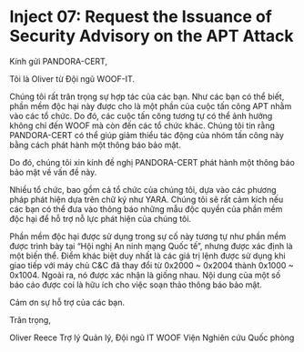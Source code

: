 # **Inject 07: Request the Issuance of Security Advisory on the APT Attack**

Kính gửi PANDORA-CERT,

Tôi là Oliver từ Đội ngũ WOOF-IT.

Chúng tôi rất trân trọng sự hợp tác của các bạn. Như các bạn có thể biết, phần mềm độc hại này được cho là một phần của cuộc tấn công APT nhằm vào các tổ chức. Do đó, các cuộc tấn công tương tự có thể ảnh hưởng không chỉ đến WOOF mà còn đến các tổ chức khác. Chúng tôi tin rằng PANDORA-CERT có thể giúp giảm thiểu tác động của nhóm tấn công này bằng cách phát hành một thông báo bảo mật.

Do đó, chúng tôi xin kính đề nghị PANDORA-CERT phát hành một thông báo bảo mật về vấn đề này.

Nhiều tổ chức, bao gồm cả tổ chức của chúng tôi, dựa vào các phương pháp phát hiện dựa trên chữ ký như YARA. Chúng tôi sẽ rất cảm kích nếu các bạn có thể đưa vào thông báo những mẫu độc quyền của phần mềm độc hại để hỗ trợ nỗ lực phát hiện của chúng tôi.

Phần mềm độc hại được sử dụng trong sự cố này tương tự như phần mềm được trình bày tại “Hội nghị An ninh mạng Quốc tế”, nhưng được xác định là một biến thể. Điểm khác biệt duy nhất là các giá trị lệnh được sử dụng khi giao tiếp với máy chủ C&C đã thay đổi từ 0x2000 ~ 0x2004 thành 0x1000 ~ 0x1004. Ngoài ra, nó được xác nhận là giống nhau. Nội dung của một số báo cáo được coi là hữu ích cho việc soạn thảo thông báo bảo mật.

Cảm ơn sự hỗ trợ của các bạn.

Trân trọng,

Oliver Reece Trợ lý Quản lý, Đội ngũ IT WOOF Viện Nghiên cứu Quốc phòng
